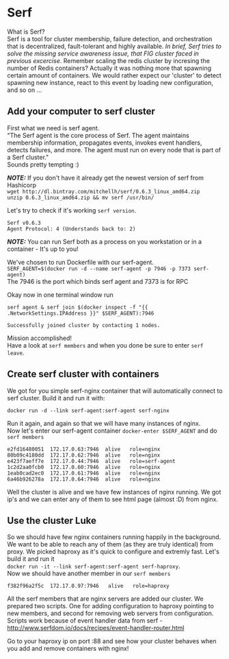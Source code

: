 # Serf

What is Serf?  
Serf is a tool for cluster membership, failure detection, and orchestration that is decentralized, fault-tolerant and highly available. *In brief, Serf tries to solve the missing service awareness issue, that FIG cluster faced in previous excercise*. Remember scaling the redis cluster by incresing the number of Redis containers? Actually it was nothing more that spawning certain amount of containers. We would rather expect our 'cluster' to detect spawning new instance, react to this event by loading new configuration, and so on ...

## Add your computer to serf cluster

First what we need is serf agent.  
"The Serf agent is the core process of Serf. The agent maintains membership information, propagates events, invokes 
event handlers, detects failures, and more. The agent must run on every node that is part of a Serf cluster."  
Sounds pretty tempting :)
  
  
***NOTE:*** If you don't have it already get the newest version of serf from Hashicorp  
`wget http://dl.bintray.com/mitchellh/serf/0.6.3_linux_amd64.zip`  
`unzip 0.6.3_linux_amd64.zip && mv serf /usr/bin/`  
   
Let's try to check if it's working `serf version`.
```
Serf v0.6.3
Agent Protocol: 4 (Understands back to: 2)
```
***NOTE:*** You can run Serf both as a process on you workstation or in a container - It's up to you!

We've chosen to run Dockerfile with our serf-agent.  
`SERF_AGENT=$(docker run -d --name serf-agent -p 7946 -p 7373 serf-agent)`  
The 7946 is the port which binds serf agent and 7373 is for RPC   
  
Okay now in one terminal window run 
```
serf agent & serf join $(docker inspect -f "{{ .NetworkSettings.IPAddress }}" $SERF_AGENT):7946
```
```
Successfully joined cluster by contacting 1 nodes.
```
Mission accomplished!  
Have a look at `serf members` and when you done be sure to enter `serf leave`.

## Create serf cluster with containers
We got for you simple serf-nginx container that will automatically connect to serf cluster. Build it and run it with:
```
docker run -d --link serf-agent:serf-agent serf-nginx
```
Run it again, and again so that we will have many instances of nginx.  
Now let's enter our serf-agent container `docker-enter $SERF_AGENT` and do `serf members`
```
e2fd16480051  172.17.0.63:7946  alive   role=nginx
80b09c4180dd  172.17.0.62:7946  alive   role=nginx
e423f7aeff7e  172.17.0.44:7946  alive   role=serf-agent
1c2d2aa0fcb0  172.17.0.60:7946  alive   role=nginx
1eab0cad2ec0  172.17.0.61:7946  alive   role=nginx
6a46b926278a  172.17.0.64:7946  alive   role=nginx
```
Well the cluster is alive and we have few instances of nginx running. We got ip's and we can enter any of them to see html page (almost :D) from nginx.


## Use the cluster Luke

So we should have few nginx containers running happily in the background.  
We want to be able to reach any of them (as they are truly identical) from proxy. We picked haproxy as it's quick to configure and extremly fast. Let's build it and run it  
`docker run -it --link serf-agent:serf-agent serf-haproxy`.  
Now we should have another member in our `serf members`
```
f382f96a2f5c  172.17.0.97:7946   alive   role=haproxy
```

All the serf members that are nginx servers are added our cluster. We prepared two scripts. One for adding configuration to haproxy pointing to new members, and second for removing web servers from configuration.  
Scripts work because of event handler data from serf - http://www.serfdom.io/docs/recipes/event-handler-router.html  
  
Go to your haproxy ip on port :88 and see how your cluster behaves when you add and remove containers with nginx!
